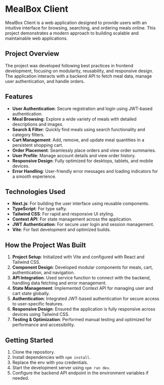 # MealBox Client

MealBox Client is a web application designed to provide users with an intuitive interface for browsing, searching, and ordering meals online. This project demonstrates a modern approach to building scalable and maintainable web applications.

## Project Overview

The project was developed following best practices in frontend development, focusing on modularity, reusability, and responsive design. The application interacts with a backend API to fetch meal data, manage user authentication, and handle orders.

## Features

- **User Authentication**: Secure registration and login using JWT-based authentication.
- **Meal Browsing**: Explore a wide variety of meals with detailed descriptions and images.
- **Search & Filter**: Quickly find meals using search functionality and category filters.
- **Cart Management**: Add, remove, and update meal quantities in a persistent shopping cart.
- **Order Placement**: Seamlessly place orders and view order summaries.
- **User Profile**: Manage account details and view order history.
- **Responsive Design**: Fully optimized for desktops, tablets, and mobile devices.
- **Error Handling**: User-friendly error messages and loading indicators for a smooth experience.

## Technologies Used

- **Next.js**: For building the user interface using reusable components.
- **TypeScript**: For type safty.
- **Tailwind CSS**: For rapid and responsive UI styling.
- **Context API**: For state management across the application.
- **JWT Authentication**: For secure user login and session management.
- **Vite**: For fast development and optimized builds.

## How the Project Was Built

1. **Project Setup**: Initialized with Vite and configured with React and Tailwind CSS.
2. **Component Design**: Developed modular components for meals, cart, authentication, and navigation.
3. **API Integration**: Used service function to connect with the backend, handling data fetching and error management.
4. **State Management**: Implemented Context API for managing user and cart state globally.
5. **Authentication**: Integrated JWT-based authentication for secure access to user-specific features.
6. **Responsive Design**: Ensured the application is fully responsive across devices using Tailwind CSS.
7. **Testing & Optimization**: Performed manual testing and optimized for performance and accessibility.

## Getting Started

1. Clone the repository.
2. Install dependencies with `npm install`.
3. Replace the env with you credentials.
4. Start the development server using `npm run dev`.
5. Configure the backend API endpoint in the environment variables if needed.
